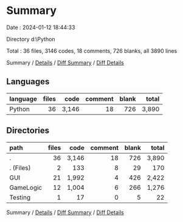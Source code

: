 # Summary

Date : 2024-01-12 18:44:33

Directory d:\\Python

Total : 36 files,  3146 codes, 18 comments, 726 blanks, all 3890 lines

Summary / [Details](details.md) / [Diff Summary](diff.md) / [Diff Details](diff-details.md)

## Languages
| language | files | code | comment | blank | total |
| :--- | ---: | ---: | ---: | ---: | ---: |
| Python | 36 | 3,146 | 18 | 726 | 3,890 |

## Directories
| path | files | code | comment | blank | total |
| :--- | ---: | ---: | ---: | ---: | ---: |
| . | 36 | 3,146 | 18 | 726 | 3,890 |
| . (Files) | 2 | 133 | 8 | 29 | 170 |
| GUI | 21 | 1,992 | 4 | 426 | 2,422 |
| GameLogic | 12 | 1,004 | 6 | 266 | 1,276 |
| Testing | 1 | 17 | 0 | 5 | 22 |

Summary / [Details](details.md) / [Diff Summary](diff.md) / [Diff Details](diff-details.md)